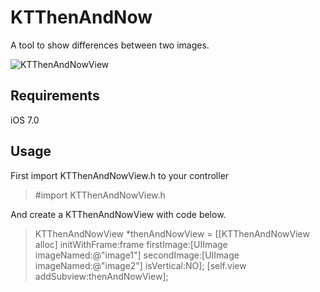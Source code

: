 # KTThenAndNow

A tool to show differences between two images.

![KTThenAndNowView](http://i.imgur.com/03DeGkX.gif)

## Requirements

iOS 7.0


## Usage

First import KTThenAndNowView.h to your controller

> #import KTThenAndNowView.h

And create a KTThenAndNowView with code below.

> KTThenAndNowView *thenAndNowView = [[KTThenAndNowView alloc] initWithFrame:frame
>firstImage:[UIImage imageNamed:@"image1"]
>secondImage:[UIImage imageNamed:@"image2"]
>isVertical:NO];
>[self.view addSubview:thenAndNowView];

